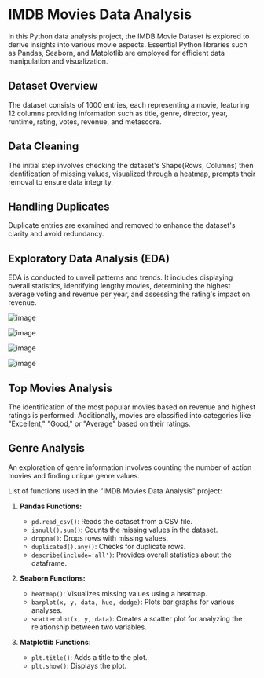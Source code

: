 # IMDB Movies Data Analysis

In this Python data analysis project, the IMDB Movie Dataset is explored to derive insights into various movie aspects. Essential Python libraries such as Pandas, Seaborn, and Matplotlib are employed for efficient data manipulation and visualization.

## Dataset Overview

The dataset consists of 1000 entries, each representing a movie, featuring 12 columns providing information such as title, genre, director, year, runtime, rating, votes, revenue, and metascore.

## Data Cleaning

The initial step involves checking the dataset's Shape(Rows, Columns) then identification of missing values, visualized through a heatmap, prompts their removal to ensure data integrity.

## Handling Duplicates

Duplicate entries are examined and removed to enhance the dataset's clarity and avoid redundancy.

## Exploratory Data Analysis (EDA)

EDA is conducted to unveil patterns and trends. It includes displaying overall statistics, identifying lengthy movies, determining the highest average voting and revenue per year, and assessing the rating's impact on revenue.

![image](https://github.com/user-attachments/assets/91a25286-5498-460b-88bc-c33128d7ab2b)

![image](https://github.com/user-attachments/assets/3b39b382-00c9-4dbd-9f22-c4c7a54b8d37)

![image](https://github.com/user-attachments/assets/69ac073b-662c-4c95-a46b-8788892a96e0)

![image](https://github.com/user-attachments/assets/4b53808c-8b18-4dfc-978b-2f807b859f8a)

## Top Movies Analysis

The identification of the most popular movies based on revenue and highest ratings is performed. Additionally, movies are classified into categories like "Excellent," "Good," or "Average" based on their ratings.

## Genre Analysis

An exploration of genre information involves counting the number of action movies and finding unique genre values.

List of functions used in the "IMDB Movies Data Analysis" project:

1. **Pandas Functions:**
   - `pd.read_csv()`: Reads the dataset from a CSV file.
   - `isnull().sum()`: Counts the missing values in the dataset.
   - `dropna()`: Drops rows with missing values.
   - `duplicated().any()`: Checks for duplicate rows.
   - `describe(include='all')`: Provides overall statistics about the dataframe.

2. **Seaborn Functions:**
   - `heatmap()`: Visualizes missing values using a heatmap.
   - `barplot(x, y, data, hue, dodge)`: Plots bar graphs for various analyses.
   - `scatterplot(x, y, data)`: Creates a scatter plot for analyzing the relationship between two variables.

3. **Matplotlib Functions:**
   - `plt.title()`: Adds a title to the plot.
   - `plt.show()`: Displays the plot.
